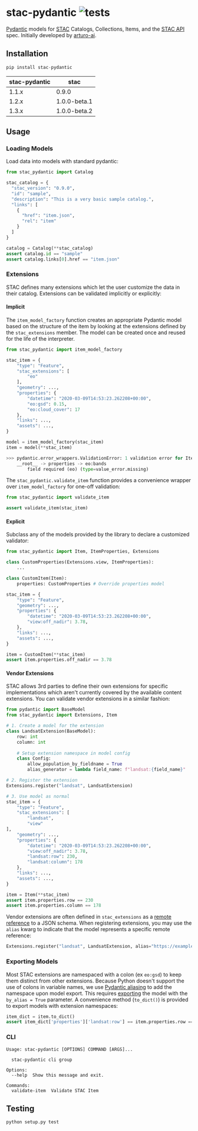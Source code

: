 # stac-pydantic ![tests](https://github.com/arturo-ai/stac-pydantic/workflows/cicd/badge.svg)
[Pydantic](https://pydantic-docs.helpmanual.io/) models for [STAC](https://github.com/radiantearth/stac-spec) Catalogs, Collections, Items, and the [STAC API](https://github.com/radiantearth/stac-api-spec) spec.  Initially developed by [arturo-ai](https://github.com/arturo-ai).

## Installation
```python
pip install stac-pydantic
```

| stac-pydantic | stac     |
|-------------------|--------------|
| 1.1.x             | 0.9.0        |
| 1.2.x             | 1.0.0-beta.1 |
| 1.3.x             | 1.0.0-beta.2 |


## Usage
### Loading Models
Load data into models with standard pydantic:
```python
from stac_pydantic import Catalog

stac_catalog = {
  "stac_version": "0.9.0",
  "id": "sample",
  "description": "This is a very basic sample catalog.",
  "links": [
    {
      "href": "item.json",
      "rel": "item"
    }
  ]
}

catalog = Catalog(**stac_catalog)
assert catalog.id == "sample"
assert catalog.links[0].href == "item.json"
```

### Extensions
STAC defines many extensions which let the user customize the data in their catalog.  Extensions can be validated
implicitly or explicitly:

#### Implicit
The `item_model_factory` function creates an appropriate Pydantic model based on the structure of the item by looking
at the extensions defined by the `stac_extensions` member.  The model can be created once and reused for the life of
the interpreter.

```python
from stac_pydantic import item_model_factory

stac_item = {
    "type": "Feature",
    "stac_extensions": [
        "eo"
    ],
    "geometry": ...,
    "properties": {
        "datetime": "2020-03-09T14:53:23.262208+00:00",
        "eo:gsd": 0.15,
        "eo:cloud_cover": 17
    },
    "links": ...,
    "assets": ...,
}

model = item_model_factory(stac_item)
item = model(**stac_item)

>>> pydantic.error_wrappers.ValidationError: 1 validation error for Item
    __root__ -> properties -> eo:bands
        field required (eo) (type=value_error.missing)
```

The `stac_pydantic.validate_item` function provides a convenience wrapper over `item_model_factory` for one-off validation:

```python
from stac_pydantic import validate_item

assert validate_item(stac_item)
```

#### Explicit
Subclass any of the models provided by the library to declare a customized validator:

```python
from stac_pydantic import Item, ItemProperties, Extensions

class CustomProperties(Extensions.view, ItemProperties):
    ...

class CustomItem(Item):
    properties: CustomProperties # Override properties model

stac_item = {
    "type": "Feature",
    "geometry": ...,
    "properties": {
        "datetime": "2020-03-09T14:53:23.262208+00:00",
        "view:off_nadir": 3.78,
    },
    "links": ...,
    "assets": ...,
}

item = CustomItem(**stac_item)
assert item.properties.off_nadir == 3.78
```

#### Vendor Extensions
STAC allows 3rd parties to define their own extensions for specific implementations which aren't currently covered by
the available content extensions.  You can validate vendor extensions in a similar fashion:
```python
from pydantic import BaseModel
from stac_pydantic import Extensions, Item

# 1. Create a model for the extension
class LandsatExtension(BaseModel):
    row: int
    column: int
    
    # Setup extension namespace in model config
    class Config:
        allow_population_by_fieldname = True
        alias_generator = lambda field_name: f"landsat:{field_name}"

# 2. Register the extension
Extensions.register("landsat", LandsatExtension)

# 3. Use model as normal
stac_item = {
    "type": "Feature",
    "stac_extensions": [
        "landsat",
        "view"
],
    "geometry": ...,
    "properties": {
        "datetime": "2020-03-09T14:53:23.262208+00:00",
        "view:off_nadir": 3.78,
        "landsat:row": 230,
        "landsat:column": 178 
    },
    "links": ...,
    "assets": ...,
}

item = Item(**stac_item)
assert item.properties.row == 230
assert item.properties.column == 178
```
Vendor extensions are often defined in `stac_extensions` as a [remote reference](https://github.com/radiantearth/stac-spec/blob/v0.9.0/item-spec/examples/landsat8-sample.json#L6) to a JSON schema.  When registering extensions, you may use the `alias` kwarg to 
indicate that the model represents a specific remote reference:

```python
Extensions.register("landsat", LandsatExtension, alias="https://example.com/stac/landsat-extension/1.0/schema.json")
```

### Exporting Models
Most STAC extensions are namespaced with a colon (ex `eo:gsd`) to keep them distinct from other extensions.  Because
Python doesn't support the use of colons in variable names, we use [Pydantic aliasing](https://pydantic-docs.helpmanual.io/usage/model_config/#alias-generator)
to add the namespace upon model export.  This requires [exporting](https://pydantic-docs.helpmanual.io/usage/exporting_models/)
the model with the `by_alias = True` parameter.  A convenience method (``to_dict()``) is provided to export models with
extension namespaces:

```python
item_dict = item.to_dict()
assert item_dict['properties']['landsat:row'] == item.properties.row == 250
```

### CLI
```
Usage: stac-pydantic [OPTIONS] COMMAND [ARGS]...

  stac-pydantic cli group

Options:
  --help  Show this message and exit.

Commands:
  validate-item  Validate STAC Item
```

## Testing
```python setup.py test```